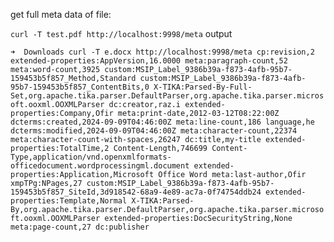 get full meta data of file: 

`curl -T test.pdf http://localhost:9998/meta` 
output 

`
➜  Downloads curl -T e.docx http://localhost:9998/meta
cp:revision,2
extended-properties:AppVersion,16.0000
meta:paragraph-count,52
meta:word-count,3925
custom:MSIP_Label_9386b39a-f873-4afb-95b7-159453b5f857_Method,Standard
custom:MSIP_Label_9386b39a-f873-4afb-95b7-159453b5f857_ContentBits,0
X-TIKA:Parsed-By-Full-Set,org.apache.tika.parser.DefaultParser,org.apache.tika.parser.microsoft.ooxml.OOXMLParser
dc:creator,raz.i
extended-properties:Company,Ofir
meta:print-date,2012-03-12T08:22:00Z
dcterms:created,2024-09-09T04:46:00Z
meta:line-count,186
language,he
dcterms:modified,2024-09-09T04:46:00Z
meta:character-count,22374
meta:character-count-with-spaces,26247
dc:title,my-title
extended-properties:TotalTime,2
Content-Length,746699
Content-Type,application/vnd.openxmlformats-officedocument.wordprocessingml.document
extended-properties:Application,Microsoft Office Word
meta:last-author,Ofir
xmpTPg:NPages,27
custom:MSIP_Label_9386b39a-f873-4afb-95b7-159453b5f857_SiteId,3d918542-68a9-4e89-ac7a-0f74754ddb24
extended-properties:Template,Normal
X-TIKA:Parsed-By,org.apache.tika.parser.DefaultParser,org.apache.tika.parser.microsoft.ooxml.OOXMLParser
extended-properties:DocSecurityString,None
meta:page-count,27
dc:publisher
`
